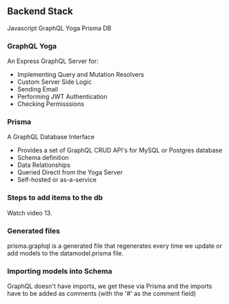 ## Backend Stack
Javascript
GraphQL Yoga
Prisma DB

### GraphQL Yoga
An Express GraphQL Server for:
- Implementing Query and Mutation Resolvers
- Custom Server Side Logic
- Sending Email
- Performing JWT Authentication
- Checking Permisssions

### Prisma
A GraphQL Database Interface
- Provides a set of GraphQL CRUD API's for MySQL or Postgres database
- Schema definition
- Data Relationships
- Queried Directl from the Yoga Server
- Self-hosted or as-a-service

### Steps to add items to the db
Watch video 13.

### Generated files
prisma.graphql is a generated file that regenerates every time we update or add models to the datamodel.prisma file.

### Importing models into Schema
GraphQL doesn't have imports, we get these via Prisma and the imports have to be added as comments (with the '#' as the comment field)
